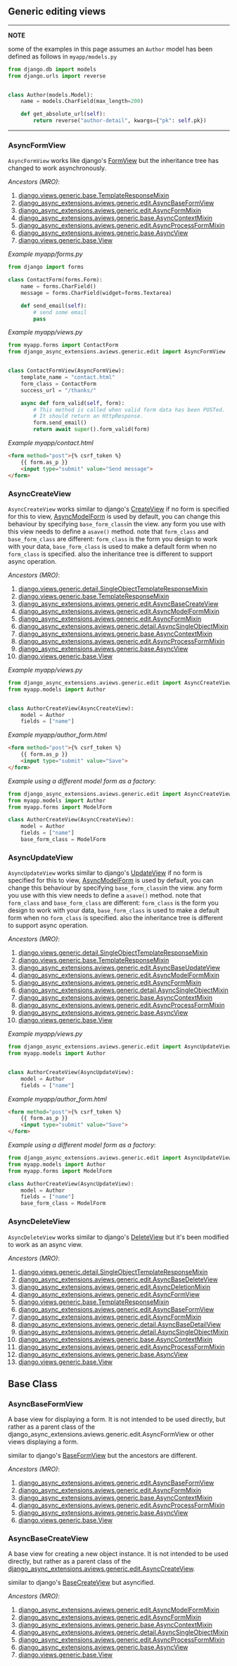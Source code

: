 ## Generic editing views

---
**NOTE**

some of the examples in this page assumes an `Author` model has been defined as follows in `myapp/models.py`

```python
from django.db import models
from django.urls import reverse


class Author(models.Model):
    name = models.CharField(max_length=200)

    def get_absolute_url(self):
        return reverse("author-detail", kwargs={"pk": self.pk})
```


---
### AsyncFormView

`AsyncFormView` works like django's [FormView](https://docs.djangoproject.com/en/5.1/ref/class-based-views/generic-editing/#formview)
but the inheritance tree has changed to work asynchronously.

*Ancestors (MRO)*:

1. [django.views.generic.base.TemplateResponseMixin](https://docs.djangoproject.com/en/5.1/ref/class-based-views/mixins-simple/#django.views.generic.base.TemplateResponseMixin)
2. [django_async_extensions.aviews.generic.edit.AsyncBaseFormView](edit.md#asyncbaseformview)
3. [django_async_extensions.aviews.generic.edit.AsyncFormMixin](mixins-editing.md#asyncformmixin)
4. [django_async_extensions.aviews.generic.base.AsyncContextMixin](base.md#asynccontextmixin)
5. [django_async_extensions.aviews.generic.edit.AsyncProcessFormMixin](mixins-editing.md#asyncprocessformview)
6. [django_async_extensions.aviews.generic.base.AsyncView](base.md#asyncview)
7. [django.views.generic.base.View](https://docs.djangoproject.com/en/5.1/ref/class-based-views/base/#django.views.generic.base.View)


*Example myapp/forms.py*
```python
from django import forms

class ContactForm(forms.Form):
    name = forms.CharField()
    message = forms.CharField(widget=forms.Textarea)

    def send_email(self):
        # send some email
        pass
```

*Example myapp/views.py*
```python
from myapp.forms import ContactForm
from django_async_extensions.aviews.generic.edit import AsyncFormView


class ContactFormView(AsyncFormView):
    template_name = "contact.html"
    form_class = ContactForm
    success_url = "/thanks/"

    async def form_valid(self, form):
        # This method is called when valid form data has been POSTed.
        # It should return an HttpResponse.
        form.send_email()
        return await super().form_valid(form)
```

*Example myapp/contact.html*
```html
<form method="post">{% csrf_token %}
    {{ form.as_p }}
    <input type="submit" value="Send message">
</form>
```

### AsyncCreateView

`AsyncCreateView` works similar to django's [CreateView](https://docs.djangoproject.com/en/5.1/ref/class-based-views/generic-editing/#createview)
if no form is specified for this to view, [AsyncModelForm](../../forms/model_form.md#asyncmodelform) is used by default, you can change this behaviour by specifying `base_form_class`in the view.
any form you use with this view needs to define a `asave()` method.
note that `form_class` and `base_form_class` are different:
`form_class` is the form you design to work with your data,
`base_form_class` is used to make a default form when no `form_class` is specified.
also the inheritance tree is different to support async operation.

*Ancestors (MRO)*:

1. [django.views.generic.detail.SingleObjectTemplateResponseMixin](https://docs.djangoproject.com/en/5.1/ref/class-based-views/mixins-single-object/#singleobjecttemplateresponsemixin)
2. [django.views.generic.base.TemplateResponseMixin](https://docs.djangoproject.com/en/5.1/ref/class-based-views/mixins-simple/#django.views.generic.base.TemplateResponseMixin)
3. [django_async_extensions.aviews.generic.edit.AsyncBaseCreateView](edit.md#asyncbasecreateview)
4. [django_async_extensions.aviews.generic.edit.AsyncModelFormMixin](mixins-editing.md#asyncmodelformmixin)
5. [django_async_extensions.aviews.generic.edit.AsyncFormMixin](mixins-editing.md#asyncformmixin)
6. [django_async_extensions.aviews.generic.detail.AsyncSingleObjectMixin](detail.md#asyncsingleobjectmixin)
7. [django_async_extensions.aviews.generic.base.AsyncContextMixin](base.md#asynccontextmixin)
8. [django_async_extensions.aviews.generic.edit.AsyncProcessFormMixin](mixins-editing.md#asyncprocessformview)
9. [django_async_extensions.aviews.generic.base.AsyncView](base.md#asyncview)
10. [django.views.generic.base.View](https://docs.djangoproject.com/en/5.1/ref/class-based-views/base/#django.views.generic.base.View)


*Example myapp/views.py*
```python
from django_async_extensions.aviews.generic.edit import AsyncCreateView
from myapp.models import Author


class AuthorCreateView(AsyncCreateView):
    model = Author
    fields = ["name"]
```

*Example myapp/author_form.html*
```html
<form method="post">{% csrf_token %}
    {{ form.as_p }}
    <input type="submit" value="Save">
</form>
```

*Example using a different model form as a factory*:
```python
from django_async_extensions.aviews.generic.edit import AsyncCreateView
from myapp.models import Author
from myapp.forms import ModelForm

class AuthorCreateView(AsyncCreateView):
    model = Author
    fields = ["name"]
    base_form_class = ModelForm
```


### AsyncUpdateView

`AsyncUpdateView` works similar to django's [UpdateView](https://docs.djangoproject.com/en/5.1/ref/class-based-views/generic-editing/#updateview)
if no form is specified for this to view, [AsyncModelForm](../../forms/model_form.md#asyncmodelform) is used by default, you can change this behaviour by specifying `base_form_class`in the view.
any form you use with this view needs to define a `asave()` method.
note that `form_class` and `base_form_class` are different:
`form_class` is the form you design to work with your data,
`base_form_class` is used to make a default form when no `form_class` is specified.
also the inheritance tree is different to support async operation.

*Ancestors (MRO)*:

1. [django.views.generic.detail.SingleObjectTemplateResponseMixin](https://docs.djangoproject.com/en/5.1/ref/class-based-views/mixins-single-object/#singleobjecttemplateresponsemixin)
2. [django.views.generic.base.TemplateResponseMixin](https://docs.djangoproject.com/en/5.1/ref/class-based-views/mixins-simple/#django.views.generic.base.TemplateResponseMixin)
3. [django_async_extensions.aviews.generic.edit.AsyncBaseUpdateView](edit.md#asyncbasecreateview)
4. [django_async_extensions.aviews.generic.edit.AsyncModelFormMixin](mixins-editing.md#asyncmodelformmixin)
5. [django_async_extensions.aviews.generic.edit.AsyncFormMixin](mixins-editing.md#asyncformmixin)
6. [django_async_extensions.aviews.generic.detail.AsyncSingleObjectMixin](detail.md#asyncsingleobjectmixin)
7. [django_async_extensions.aviews.generic.base.AsyncContextMixin](base.md#asynccontextmixin)
8. [django_async_extensions.aviews.generic.edit.AsyncProcessFormMixin](mixins-editing.md#asyncprocessformview)
9. [django_async_extensions.aviews.generic.base.AsyncView](base.md#asyncview)
10. [django.views.generic.base.View](https://docs.djangoproject.com/en/5.1/ref/class-based-views/base/#django.views.generic.base.View)


*Example myapp/views.py*
```python
from django_async_extensions.aviews.generic.edit import AsyncUpdateView
from myapp.models import Author


class AuthorCreateView(AsyncUpdateView):
    model = Author
    fields = ["name"]
```

*Example myapp/author_form.html*
```html
<form method="post">{% csrf_token %}
    {{ form.as_p }}
    <input type="submit" value="Save">
</form>
```

*Example using a different model form as a factory*:
```python
from django_async_extensions.aviews.generic.edit import AsyncUpdateView
from myapp.models import Author
from myapp.forms import ModelForm

class AuthorCreateView(AsyncUpdateView):
    model = Author
    fields = ["name"]
    base_form_class = ModelForm
```

### AsyncDeleteView
`AsyncDeleteView` works similar to django's [DeleteView](https://docs.djangoproject.com/en/5.1/ref/class-based-views/generic-editing/#deleteview)
but it's been modified to work as an async view.

*Ancestors (MRO)*:

1. [django.views.generic.detail.SingleObjectTemplateResponseMixin](https://docs.djangoproject.com/en/5.1/ref/class-based-views/mixins-single-object/#singleobjecttemplateresponsemixin)
2. [django_async_extensions.aviews.generic.edit.AsyncBaseDeleteView]()
3. [django_async_extensions.aviews.generic.edit.AsyncDeletionMixin](mixins-editing.md#asyncdeletionmixin)
4. [django_async_extensions.aviews.generic.edit.AsyncFormView](mixins-editing.md#asyncdeletionmixin)
5. [django.views.generic.base.TemplateResponseMixin](https://docs.djangoproject.com/en/5.1/ref/class-based-views/mixins-simple/#django.views.generic.base.TemplateResponseMixin)
6. [django_async_extensions.aviews.generic.edit.AsyncBaseFormView](edit.md#asyncbaseformview)
7. [django_async_extensions.aviews.generic.edit.AsyncFormMixin](mixins-editing.md#asyncformmixin)
8. [django_async_extensions.aviews.generic.detail.AsyncBaseDetailView](detail.md#asyncbasedetailview)
9. [django_async_extensions.aviews.generic.detail.AsyncSingleObjectMixin](detail.md#asyncsingleobjectmixin)
10. [django_async_extensions.aviews.generic.base.AsyncContextMixin](base.md#asynccontextmixin)
11. [django_async_extensions.aviews.generic.edit.AsyncProcessFormMixin](mixins-editing.md#asyncprocessformview)
12. [django_async_extensions.aviews.generic.base.AsyncView](base.md#asyncview)
13. [django.views.generic.base.View](https://docs.djangoproject.com/en/5.1/ref/class-based-views/base/#django.views.generic.base.View) 


## Base Class

### AsyncBaseFormView
A base view for displaying a form. It is not intended to be used directly,
but rather as a parent class of the django_async_extensions.aviews.generic.edit.AsyncFormView or other views displaying a form.

similar to django's [BaseFormView](https://docs.djangoproject.com/en/5.1/ref/class-based-views/generic-editing/#django.views.generic.edit.BaseFormView)
but the ancestors are different.

*Ancestors (MRO)*:

1. [django_async_extensions.aviews.generic.edit.AsyncBaseFormView](edit.md#asyncbaseformview)
2. [django_async_extensions.aviews.generic.edit.AsyncFormMixin](mixins-editing.md#asyncformmixin)
3. [django_async_extensions.aviews.generic.base.AsyncContextMixin](base.md#asynccontextmixin)
4. [django_async_extensions.aviews.generic.edit.AsyncProcessFormMixin](mixins-editing.md#asyncprocessformview)
5. [django_async_extensions.aviews.generic.base.AsyncView](base.md#asyncview)
6. [django.views.generic.base.View](https://docs.djangoproject.com/en/5.1/ref/class-based-views/base/#django.views.generic.base.View)


### AsyncBaseCreateView
A base view for creating a new object instance. It is not intended to be used directly, but rather as a parent class of the [django_async_extensions.aviews.generic.edit.AsyncCreateView](edit.md#asynccreateview).

similar to django's [BaseCreateView](https://docs.djangoproject.com/en/5.1/ref/class-based-views/generic-editing/#django.views.generic.edit.BaseCreateView) but asyncified.

*Ancestors (MRO)*:

1. [django_async_extensions.aviews.generic.edit.AsyncModelFormMixin](mixins-editing.md#asyncmodelformmixin)
2. [django_async_extensions.aviews.generic.edit.AsyncFormMixin](mixins-editing.md#asyncformmixin)
3. [django_async_extensions.aviews.generic.base.AsyncContextMixin](base.md#asynccontextmixin)
4. [django_async_extensions.aviews.generic.detail.AsyncSingleObjectMixin](detail.md#asyncsingleobjectmixin)
5. [django_async_extensions.aviews.generic.edit.AsyncProcessFormMixin](mixins-editing.md#asyncprocessformview)
6. [django_async_extensions.aviews.generic.base.AsyncView](base.md#asyncview)
7. [django.views.generic.base.View](https://docs.djangoproject.com/en/5.1/ref/class-based-views/base/#django.views.generic.base.View)
